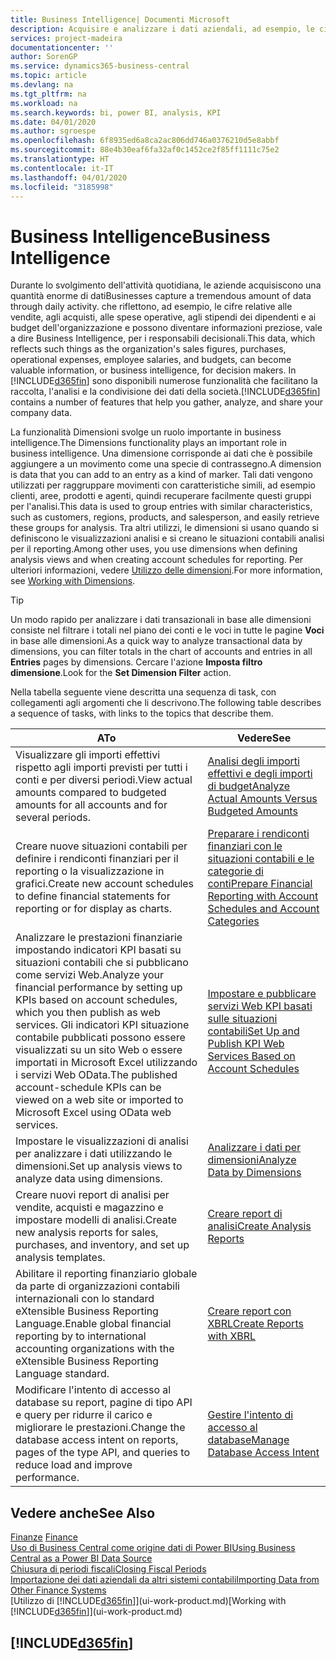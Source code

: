 ```yaml
---
title: Business Intelligence| Documenti Microsoft
description: Acquisire e analizzare i dati aziendali, ad esempio, le cifre relative alle vendite, agli acquisti, alle spese operative, agli stipendi dei dipendenti e ai budget che possono diventare informazioni preziose, vale a dire Business Intelligence, per prendere le decisioni.
services: project-madeira
documentationcenter: ''
author: SorenGP
ms.service: dynamics365-business-central
ms.topic: article
ms.devlang: na
ms.tgt_pltfrm: na
ms.workload: na
ms.search.keywords: bi, power BI, analysis, KPI
ms.date: 04/01/2020
ms.author: sgroespe
ms.openlocfilehash: 6f8935ed6a8ca2ac806dd746a0376210d5e8abbf
ms.sourcegitcommit: 88e4b30eaf6fa32af0c1452ce2f85ff1111c75e2
ms.translationtype: HT
ms.contentlocale: it-IT
ms.lasthandoff: 04/01/2020
ms.locfileid: "3185998"
---
```

# <a name="business-intelligence"></a><span data-ttu-id="e9c7b-103">Business Intelligence</span><span class="sxs-lookup"><span data-stu-id="e9c7b-103">Business Intelligence</span></span>
<span data-ttu-id="e9c7b-104">Durante lo svolgimento dell'attività quotidiana, le aziende acquisiscono una quantità enorme di dati</span><span class="sxs-lookup"><span data-stu-id="e9c7b-104">Businesses capture a tremendous amount of data through daily activity.</span></span> <span data-ttu-id="e9c7b-105">che riflettono, ad esempio, le cifre relative alle vendite, agli acquisti, alle spese operative, agli stipendi dei dipendenti e ai budget dell'organizzazione e possono diventare informazioni preziose, vale a dire Business Intelligence, per i responsabili decisionali.</span><span class="sxs-lookup"><span data-stu-id="e9c7b-105">This data, which reflects such things as the organization's sales figures, purchases, operational expenses, employee salaries, and budgets, can become valuable information, or business intelligence, for decision makers.</span></span> <span data-ttu-id="e9c7b-106">In [!INCLUDE[d365fin](includes/d365fin_md.md)] sono disponibili numerose funzionalità che facilitano la raccolta, l'analisi e la condivisione dei dati della società.</span><span class="sxs-lookup"><span data-stu-id="e9c7b-106">[!INCLUDE[d365fin](includes/d365fin_md.md)] contains a number of features that help you gather, analyze, and share your company data.</span></span>

<span data-ttu-id="e9c7b-107">La funzionalità Dimensioni svolge un ruolo importante in business intelligence.</span><span class="sxs-lookup"><span data-stu-id="e9c7b-107">The Dimensions functionality plays an important role in business intelligence.</span></span> <span data-ttu-id="e9c7b-108">Una dimensione corrisponde ai dati che è possibile aggiungere a un movimento come una specie di contrassegno.</span><span class="sxs-lookup"><span data-stu-id="e9c7b-108">A dimension is data that you can add to an entry as a kind of marker.</span></span> <span data-ttu-id="e9c7b-109">Tali dati vengono utilizzati per raggruppare movimenti con caratteristiche simili, ad esempio clienti, aree, prodotti e agenti, quindi recuperare facilmente questi gruppi per l'analisi.</span><span class="sxs-lookup"><span data-stu-id="e9c7b-109">This data is used to group entries with similar characteristics, such as customers, regions, products, and salesperson, and easily retrieve these groups for analysis.</span></span> <span data-ttu-id="e9c7b-110">Tra altri utilizzi, le dimensioni si usano quando si definiscono le visualizzazioni analisi e si creano le situazioni contabili analisi per il reporting.</span><span class="sxs-lookup"><span data-stu-id="e9c7b-110">Among other uses, you use dimensions  when defining analysis views and when creating account schedules for reporting.</span></span> <span data-ttu-id="e9c7b-111">Per ulteriori informazioni, vedere [Utilizzo delle dimensioni](finance-dimensions.md).</span><span class="sxs-lookup"><span data-stu-id="e9c7b-111">For more information, see [Working with Dimensions](finance-dimensions.md).</span></span>

> [!TIP]
> <span data-ttu-id="e9c7b-112">Un modo rapido per analizzare i dati transazionali in base alle dimensioni consiste nel filtrare i totali nel piano dei conti e le voci in tutte le pagine **Voci** in base alle dimensioni.</span><span class="sxs-lookup"><span data-stu-id="e9c7b-112">As a quick way to analyze transactional data by dimensions, you can filter totals in the chart of accounts and entries in all **Entries** pages by dimensions.</span></span> <span data-ttu-id="e9c7b-113">Cercare l'azione **Imposta filtro dimensione**.</span><span class="sxs-lookup"><span data-stu-id="e9c7b-113">Look for the **Set Dimension Filter** action.</span></span>  

<span data-ttu-id="e9c7b-114">Nella tabella seguente viene descritta una sequenza di task, con collegamenti agli argomenti che li descrivono.</span><span class="sxs-lookup"><span data-stu-id="e9c7b-114">The following table describes a sequence of tasks, with links to the topics that describe them.</span></span>  

| <span data-ttu-id="e9c7b-115">A</span><span class="sxs-lookup"><span data-stu-id="e9c7b-115">To</span></span> | <span data-ttu-id="e9c7b-116">Vedere</span><span class="sxs-lookup"><span data-stu-id="e9c7b-116">See</span></span> |
| --- | --- |
|<span data-ttu-id="e9c7b-117">Visualizzare gli importi effettivi rispetto agli importi previsti per tutti i conti e per diversi periodi.</span><span class="sxs-lookup"><span data-stu-id="e9c7b-117">View actual amounts compared to budgeted amounts for all accounts and for several periods.</span></span>|[<span data-ttu-id="e9c7b-118">Analisi degli importi effettivi e degli importi di budget</span><span class="sxs-lookup"><span data-stu-id="e9c7b-118">Analyze Actual Amounts Versus Budgeted Amounts</span></span>](bi-how-analyze-actual-versus-budget.md)|
|<span data-ttu-id="e9c7b-119">Creare nuove situazioni contabili per definire i rendiconti finanziari per il reporting o la visualizzazione in grafici.</span><span class="sxs-lookup"><span data-stu-id="e9c7b-119">Create new account schedules to define financial statements for reporting or for display as charts.</span></span>|[<span data-ttu-id="e9c7b-120">Preparare i rendiconti finanziari con le situazioni contabili e le categorie di conti</span><span class="sxs-lookup"><span data-stu-id="e9c7b-120">Prepare Financial Reporting with Account Schedules and Account Categories</span></span>](bi-how-work-account-schedule.md)|
|<span data-ttu-id="e9c7b-121">Analizzare le prestazioni finanziarie impostando indicatori KPI basati su situazioni contabili che si pubblicano come servizi Web.</span><span class="sxs-lookup"><span data-stu-id="e9c7b-121">Analyze your financial performance by setting up KPIs based on account schedules, which you then publish as web services.</span></span> <span data-ttu-id="e9c7b-122">Gli indicatori KPI situazione contabile pubblicati possono essere visualizzati su un sito Web o essere importati in Microsoft Excel utilizzando i servizi Web OData.</span><span class="sxs-lookup"><span data-stu-id="e9c7b-122">The published account-schedule KPIs can be viewed on a web site or imported to Microsoft Excel using OData web services.</span></span>|[<span data-ttu-id="e9c7b-123">Impostare e pubblicare servizi Web KPI basati sulle situazioni contabili</span><span class="sxs-lookup"><span data-stu-id="e9c7b-123">Set Up and Publish KPI Web Services Based on Account Schedules</span></span>](bi-how-to-set-up-and-publish-kpi-web-services-based-on-account-schedules.md)|
|<span data-ttu-id="e9c7b-124">Impostare le visualizzazioni di analisi per analizzare i dati utilizzando le dimensioni.</span><span class="sxs-lookup"><span data-stu-id="e9c7b-124">Set up analysis views to analyze data using dimensions.</span></span>|[<span data-ttu-id="e9c7b-125">Analizzare i dati per dimensioni</span><span class="sxs-lookup"><span data-stu-id="e9c7b-125">Analyze Data by Dimensions</span></span>](bi-how-analyze-data-dimension.md)|
|<span data-ttu-id="e9c7b-126">Creare nuovi report di analisi per vendite, acquisti e magazzino e impostare modelli di analisi.</span><span class="sxs-lookup"><span data-stu-id="e9c7b-126">Create new analysis reports for sales, purchases, and inventory, and set up analysis templates.</span></span>|[<span data-ttu-id="e9c7b-127">Creare report di analisi</span><span class="sxs-lookup"><span data-stu-id="e9c7b-127">Create Analysis Reports</span></span>](bi-how-create-analysis-views-reports.md)|
|<span data-ttu-id="e9c7b-128">Abilitare il reporting finanziario globale da parte di organizzazioni contabili internazionali con lo standard eXtensible Business Reporting Language.</span><span class="sxs-lookup"><span data-stu-id="e9c7b-128">Enable global financial reporting by to international accounting organizations with the eXtensible Business Reporting Language standard.</span></span>|[<span data-ttu-id="e9c7b-129">Creare report con XBRL</span><span class="sxs-lookup"><span data-stu-id="e9c7b-129">Create Reports with XBRL</span></span>](bi-create-reports-with-xbrl.md)|
|<span data-ttu-id="e9c7b-130">Modificare l'intento di accesso al database su report, pagine di tipo API e query per ridurre il carico e migliorare le prestazioni.</span><span class="sxs-lookup"><span data-stu-id="e9c7b-130">Change the database access intent on reports, pages of the type API, and queries to reduce load and improve performance.</span></span>|[<span data-ttu-id="e9c7b-131">Gestire l'intento di accesso al database</span><span class="sxs-lookup"><span data-stu-id="e9c7b-131">Manage Database Access Intent</span></span>](admin-data-access-intent.md)|

## <a name="see-also"></a><span data-ttu-id="e9c7b-132">Vedere anche</span><span class="sxs-lookup"><span data-stu-id="e9c7b-132">See Also</span></span>
<span data-ttu-id="e9c7b-133">[Finanze](finance.md)  </span><span class="sxs-lookup"><span data-stu-id="e9c7b-133">[Finance](finance.md)  </span></span>  
[<span data-ttu-id="e9c7b-134">Uso di Business Central come origine dati di Power BI</span><span class="sxs-lookup"><span data-stu-id="e9c7b-134">Using Business Central as a Power BI Data Source</span></span>](across-how-use-financials-data-source-powerbi.md)  
[<span data-ttu-id="e9c7b-135">Chiusura di periodi fiscali</span><span class="sxs-lookup"><span data-stu-id="e9c7b-135">Closing Fiscal Periods</span></span>](year-close-years-periods.md)  
[<span data-ttu-id="e9c7b-136">Importazione dei dati aziendali da altri sistemi contabili</span><span class="sxs-lookup"><span data-stu-id="e9c7b-136">Importing Data from Other Finance Systems</span></span>](across-import-data-configuration-packages.md)  
<span data-ttu-id="e9c7b-137">[Utilizzo di [!INCLUDE[d365fin](includes/d365fin_md.md)]](ui-work-product.md)</span><span class="sxs-lookup"><span data-stu-id="e9c7b-137">[Working with [!INCLUDE[d365fin](includes/d365fin_md.md)]](ui-work-product.md)</span></span>

## [!INCLUDE[d365fin](includes/free_trial_md.md)]  
